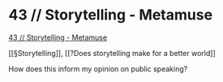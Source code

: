 # 43 // Storytelling - Metamuse
[43 // Storytelling - Metamuse](https://pca.st/episode/d61898c5-2e67-4859-b193-1608efd281a4)

[[§Storytelling]], [[?Does storytelling make for a better world]]

How does this inform my opinion on public speaking?

<!-- #Listenable -->

<!-- {BearID:ABB1484B-779C-4798-BC49-663308147C76-8224-00001625C66925E2} -->
